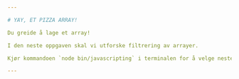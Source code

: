 ```yaml
---

# YAY, ET PIZZA ARRAY!

Du greide å lage et array!

I den neste oppgaven skal vi utforske filtrering av arrayer.

Kjør kommandoen `node bin/javascripting` i terminalen for å velge neste oppgave.

---
```

